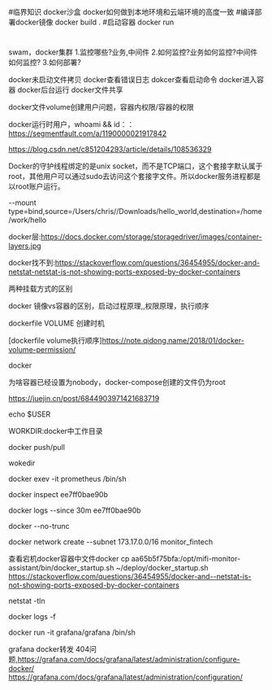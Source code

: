 #临界知识
docker沙盒
docker如何做到本地环境和云端环境的高度一致
#编译部署docker镜像
docker build .
#启动容器
docker run 
#

swam，docker集群
1.监控哪些?业务,中间件
2.如何监控?业务如何监控?中间件如何监控?
3.如何部署?

docker未启动文件拷贝
docker查看错误日志
dokcer查看启动命令
docker进入容器
docker后台运行
docker文件共享

docker文件volume创建用户问题，容器内权限/容器的权限

docker运行时用户，whoami && id：：https://segmentfault.com/a/1190000021917842

https://blog.csdn.net/c851204293/article/details/108536329

Docker的守护线程绑定的是unix socket，而不是TCP端口，这个套接字默认属于root，其他用户可以通过sudo去访问这个套接字文件。所以docker服务进程都是以root账户运行。


--mount type=bind,source=/Users/chris//Downloads/hello_world,destination=/home/work/hello

docker层:https://docs.docker.com/storage/storagedriver/images/container-layers.jpg

docker找不到:https://stackoverflow.com/questions/36454955/docker-and-netstat-netstat-is-not-showing-ports-exposed-by-docker-containers

两种挂载方式的区别

docker 镜像vs容器的区别，启动过程原理,,权限原理，执行顺序

dockerfile VOLUME  创建时机

[dockerfile volume执行顺序]https://note.qidong.name/2018/01/docker-volume-permission/

docker

为啥容器已经设置为nobody，docker-compose创建的文件仍为root

https://juejin.cn/post/6844903971421683719

echo $USER

WORKDIR:docker中工作目录

docker push/pull

wokedir

docker exev -it prometheus /bin/sh



docker inspect ee7ff0bae90b

docker logs --since 30m ee7ff0bae90b


docker --no-trunc

docker network create --subnet 173.17.0.0/16 monitor_fintech



查看宕机docker容器中文件docker cp aa65b5f75bfa:/opt/mifi-monitor-assistant/bin/docker_startup.sh ~/deploy/docker_startup.sh
https://stackoverflow.com/questions/36454955/docker-and--netstat-is-not-showing-ports-exposed-by-docker-containers





netstat -tln

docker logs -f

docker run -it grafana/grafana /bin/sh

grafana docker转发 404问题,https://grafana.com/docs/grafana/latest/administration/configure-docker/
https://grafana.com/docs/grafana/latest/administration/configuration/



